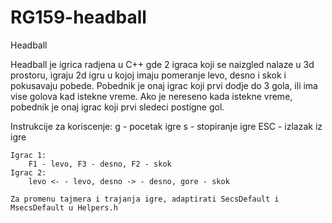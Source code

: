# RG159-headball
Headball

Headball je igrica radjena u C++ gde 2 igraca koji se naizgled nalaze u 3d prostoru, igraju 2d igru u kojoj imaju pomeranje levo, desno i skok i pokusavaju pobede.
Pobednik je onaj igrac koji prvi dodje do 3 gola, ili ima vise golova kad istekne vreme. Ako je nereseno kada istekne vreme, pobednik je onaj igrac koji prvi sledeci postigne gol.

Instrukcije za koriscenje:
	g - pocetak igre
	s - stopiranje igre
	ESC - izlazak iz igre
	
	Igrac 1:
		F1 - levo, F3 - desno, F2 - skok
	Igrac 2:
		levo <- - levo, desno -> - desno, gore - skok
	
	Za promenu tajmera i trajanja igre, adaptirati SecsDefault i MsecsDefault u Helpers.h
